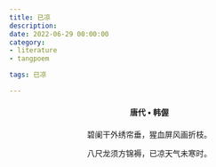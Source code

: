 ```yaml
---
title: 已凉
description:
date: 2022-06-29 00:00:00
category:
- literature
- tangpoem

tags: 已凉

---
```


<div id="poem-author">
唐代 • 韩偓
</div>
<div id="poem-body">
<p class="poem-paragraph">碧阑干外绣帘垂，猩血屏风画折枝。</p>
<p class="poem-paragraph">八尺龙须方锦褥，已凉天气未寒时。</p>

</div>

<style>

#poem-author {
    width: 100%;
    text-align: center;
    margin: 20px 0;
    font-weight: bold;
}
#poem-body {
    width: 100%;
    text-align: center;
}
.poem-paragraph {
    font-family: "仿宋"
}

</style>